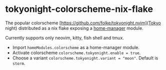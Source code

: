 # tokyonight-colorscheme-nix-flake
The popular colorscheme [https://github.com/folke/tokyonight.nvim](Tokyo night)
distributed as a nix flake exposing a [home-manager](https://github.com/nix-community/home-manager) module.

Currently supports only neovim, kitty, fish shell and tmux.

* Import `homeModules.colorscheme` as a home-manager module.
* Activate colorscheme `colorscheme.tokyonight.enable = true`.
* Choose a variant `colorscheme.tokyonight.variant = "moon"`. Default is `storm`. 
